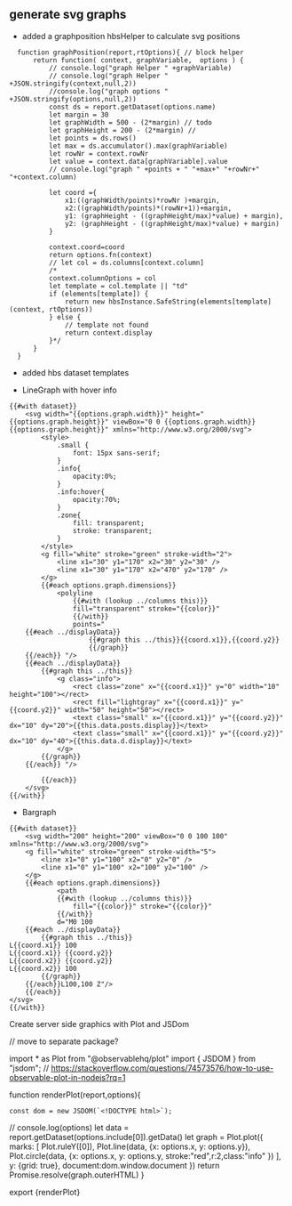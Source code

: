 ## generate svg graphs

- added a graphposition hbsHelper to calculate svg positions
````///  graph helpers
  function graphPosition(report,rtOptions){ // block helper
      return function( context, graphVariable,  options ) {
          // console.log("graph Helper " +graphVariable)
          // console.log("graph Helper " +JSON.stringify(context,null,2))
          //console.log("graph options " +JSON.stringify(options,null,2))
          const ds = report.getDataset(options.name)
          let margin = 30
          let graphWidth = 500 - (2*margin) // todo
          let graphHeight = 200 - (2*margin) //
          let points = ds.rows()
          let max = ds.accumulator().max(graphVariable)
          let rowNr = context.rowNr
          let value = context.data[graphVariable].value
          // console.log("graph " +points + " "+max+" "+rowNr+" "+context.column)
  
          let coord ={
              x1:((graphWidth/points)*rowNr )+margin,
              x2:((graphWidth/points)*(rowNr+1))+margin,
              y1: (graphHeight - ((graphHeight/max)*value) + margin),
              y2: (graphHeight - ((graphHeight/max)*value) + margin)
          }
  
          context.coord=coord
          return options.fn(context)
          // let col = ds.columns[context.column]
          /*
          context.columnOptions = col
          let template = col.template || "td"
          if (elements[template]) {
              return new hbsInstance.SafeString(elements[template](context, rtOptions))
          } else {
              // template not found
              return context.display
          }*/
      }
  }
````

- added hbs dataset templates

- LineGraph with hover info
````
{{#with dataset}}
    <svg width="{{options.graph.width}}" height="{{options.graph.height}}" viewBox="0 0 {{options.graph.width}} {{options.graph.height}}" xmlns="http://www.w3.org/2000/svg">
        <style>
            .small {
                font: 15px sans-serif;
            }
            .info{
                opacity:0%;
            }
            .info:hover{
                opacity:70%;
            }
            .zone{
                fill: transparent;
                stroke: transparent;
            }
        </style>
        <g fill="white" stroke="green" stroke-width="2">
            <line x1="30" y1="170" x2="30" y2="30" />
            <line x1="30" y1="170" x2="470" y2="170" />
        </g>
        {{#each options.graph.dimensions}}
            <polyline
                {{#with (lookup ../columns this)}}
                fill="transparent" stroke="{{color}}"
                {{/with}}
                points="
    {{#each ../displayData}}
                    {{#graph this ../this}}{{coord.x1}},{{coord.y2}}
                    {{/graph}}
    {{/each}} "/>
    {{#each ../displayData}}
        {{#graph this ../this}}
            <g class="info">
                <rect class="zone" x="{{coord.x1}}" y="0" width="10" height="100"></rect>
                <rect fill="lightgray" x="{{coord.x1}}" y="{{coord.y2}}" width="50" height="50"></rect>
                <text class="small" x="{{coord.x1}}" y="{{coord.y2}}" dx="10" dy="20">{{this.data.posts.display}}</text>
                <text class="small" x="{{coord.x1}}" y="{{coord.y2}}" dx="10" dy="40">{{this.data.d.display}}</text>
            </g>
        {{/graph}}
    {{/each}} "/>

        {{/each}}
    </svg>
{{/with}}
````

- Bargraph

````
{{#with dataset}}
    <svg width="200" height="200" viewBox="0 0 100 100" xmlns="http://www.w3.org/2000/svg">
    <g fill="white" stroke="green" stroke-width="5">
        <line x1="0" y1="100" x2="0" y2="0" />
        <line x1="0" y1="100" x2="100" y2="100" />
    </g>
    {{#each options.graph.dimensions}}
            <path
            {{#with (lookup ../columns this)}}
                fill="{{color}}" stroke="{{color}}"
            {{/with}}
            d="M0 100
    {{#each ../displayData}}
        {{#graph this ../this}}
L{{coord.x1}} 100
L{{coord.x1}} {{coord.y2}}
L{{coord.x2}} {{coord.y2}}
L{{coord.x2}} 100
        {{/graph}}
    {{/each}}L100,100 Z"/>
    {{/each}}
</svg>
{{/with}}
````




Create server side graphics  with Plot and JSDom

// move to separate package?

import * as Plot from "@observablehq/plot"
import { JSDOM } from  "jsdom";
// https://stackoverflow.com/questions/74573576/how-to-use-observable-plot-in-nodejs?rq=1

function renderPlot(report,options){

    const dom = new JSDOM(`<!DOCTYPE html>`);
// console.log(options)
    let data = report.getDataset(options.include[0]).getData()
    let graph = Plot.plot({
        marks: [
            Plot.ruleY([0]),
            Plot.line(data, {x: options.x, y: options.y}),
            Plot.circle(data, {x: options.x, y: options.y, stroke:"red",r:2,class:"info" })
        ],
        y: {grid: true},
        document:dom.window.document
    })
    return Promise.resolve(graph.outerHTML)
}


export {renderPlot} 